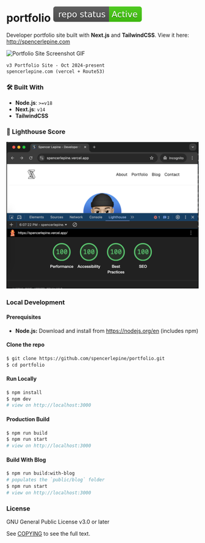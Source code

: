 # portfolio ![project status badge](./.github/active.svg)

Developer portfolio site built with **Next.js** and **TailwindCSS**. View it here: http://spencerlepine.com

![Portfolio Site Screenshot GIF](./.github/portfolio-site-landing-page.gif)

```
v3 Portfolio Site - Oct 2024-present
spencerlepine.com (vercel + Route53)
```

### 🛠️ Built With

- **Node.js**: `>=v18`
- **Next.js**: `v14`
- **TailwindCSS**

### 🎯 Lighthouse Score

![Lighthouse Score](./.github/portfolio-lighthouse-scan.png)

### Local Development

#### Prerequisites

- **Node.js:** Download and install from https://nodejs.org/en (includes npm)

#### Clone the repo

```sh
$ git clone https://github.com/spencerlepine/portfolio.git
$ cd portfolio
```

#### Run Locally

```sh
$ npm install
$ npm dev
# view on http://localhost:3000
```

#### Production Build

```sh
$ npm run build
$ npm run start
# view on http://localhost:3000
```

#### Build With Blog

```sh
$ npm run build:with-blog
# populates the `public/blog` folder
$ npm run start
# view on http://localhost:3000
```

### License

GNU General Public License v3.0 or later

See [COPYING](./COPYING) to see the full text.
